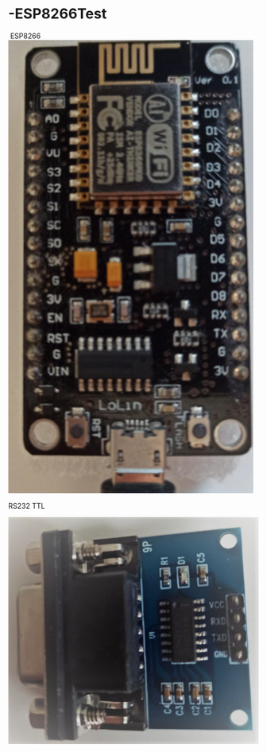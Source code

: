# -ESP8266Test
 ESP8266
![](https://github.com/harun/-ESP8266Test/blob/main/esp12e.png)

RS232 TTL


![](https://github.com/harun/-ESP8266Test/blob/main/rs232ttl.png)
